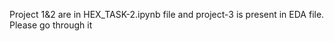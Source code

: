 Project 1&2 are in HEX_TASK-2.ipynb file and project-3 is present in EDA file. Please go through it
